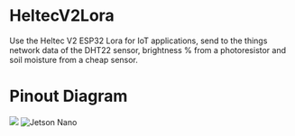 # HeltecV2Lora
Use the Heltec V2 ESP32 Lora for IoT applications, send to the things network data of the DHT22 sensor, brightness % from a photoresistor and soil moisture from a cheap sensor.
# Pinout Diagram
![](ESP32LoRa.png)
![Jetson Nano](images/JetsonNano.jpeg)
